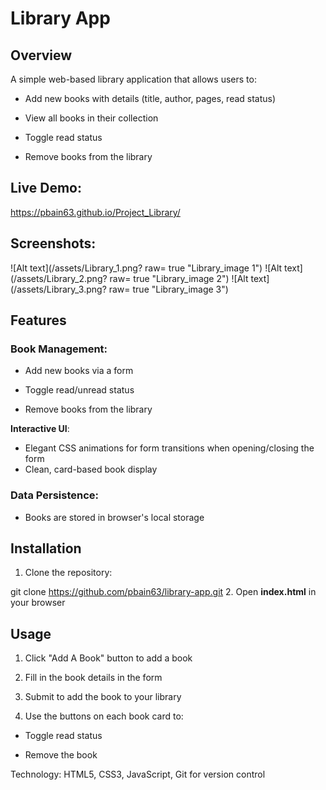 # Library App

## Overview

A simple web-based library application that allows users to:

- Add new books with details (title, author, pages, read status)

- View all books in their collection

- Toggle read status

- Remove books from the library

## Live Demo:

https://pbain63.github.io/Project_Library/

## Screenshots:

![Alt text](/assets/Library_1.png? raw= true "Library_image 1")
![Alt text](/assets/Library_2.png? raw= true "Library_image 2")
![Alt text](/assets/Library_3.png? raw= true "Library_image 3")

## Features

### Book Management:

- Add new books via a form

- Toggle read/unread status

- Remove books from the library

**Interactive UI**:

- Elegant CSS animations for form transitions when opening/closing the form
- Clean, card-based book display

### Data Persistence:

- Books are stored in browser's local storage

## Installation

1. Clone the repository:

git clone https://github.com/pbain63/library-app.git 2. Open **index.html** in your browser

## Usage

1. Click "Add A Book" button to add a book

2. Fill in the book details in the form

3. Submit to add the book to your library

4. Use the buttons on each book card to:

- Toggle read status

- Remove the book

Technology: HTML5, CSS3, JavaScript, Git for version control
